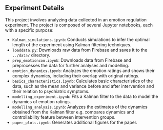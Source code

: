 ## Experiment Details

This project involves analyzing data collected in an emotion regulation experiment. The project is composed of several Jupyter notebooks, each with a specific purpose:

- `Kalman_simulations.ipynb`: Conducts simulations to infer the optimal length of the experiment using Kalman filtering techniques.
- `loaddata.py`: Downloads raw data from Firebase and saves it to the `../data/` directory.
- `prep_emotioncon.ipynb`: Downloads data from Firebase and preprocesses the data for further analyses and modelling.
- `emotion_dynamics.ipynb`: Analyzes the emotion ratings and shows their complex dynamics, including their overlap with original ratings.
- `basics_characteristics.ipynb`: Calculates basic characteristics of the data, such as the mean and variance before and after intervention and their relation to psychiatric symptoms.
- `modelling_experiment.ipynb`: Fits a Kalman filter to the data to model the dynamics of emotion ratings.
- `modelling_analysis.ipynb`: Analyzes the estimates of the dynamics obtained from the Kalman filter e.g. compares dynamics and controllability feature between intervention groups.
- `paper_plots.ipynb`: Generates additional figures for the paper.
